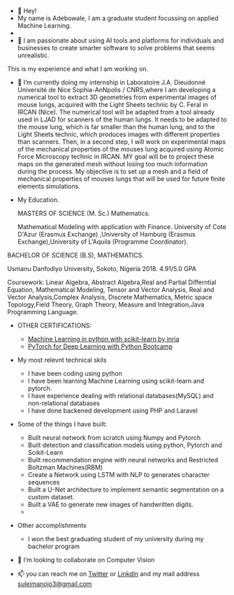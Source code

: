 - 👋 Hey!
- My name is Adebowale, I am a graduate student focussing on applied Machine Learning. 
-  
- 👀 I am passionate about using AI tools and platforms for individuals and businesses to create smarter software to solve problems that seems unrealistic. 

This is my experience and what I am working on.

- 🌱 I’m currently doing my internship in Laboratoire J.A. Dieudonné  Université de Nice Sophia-AnNpolis / CNRS,where I am  developing a numerical tool to extract 3D geometries from experimental images of mouse lungs, acquired with the Light Sheets technic by C. Feral in IRCAN (Nice). The numerical tool will be adapted from a tool already used in LJAD for scanners of the human lungs. It needs to be adapted to the mouse lung, which is far smaller than the human lung, and to the Light Sheets technic, which produces images with different properties than scanners.
Then, in a second step, I will work on experimental maps of the mechanical properties of the mouses lung acquired using Atomic Force Microscopy technic in IRCAN. MY goal will be to project these maps on the generated mesh without losing too much information during the process.
My objective is to set up a mesh and a field of mechanical properties of mouses lungs that will be used for future finite elements simulations.

- My Education.
  
  MASTERS OF SCIENCE (M. Sc.) Mathematics.
  
  Mathematical Modeling with application with Finance. University of Cote D'Azur (Erasmus Exchange) ,University of Hamburg (Erasmus Exchange),University of L'Aquila (Programme Coordinator).
  
 BACHELOR OF SCIENCE (B.S), MATHEMATICS.
 
 Usmanu Danfodiyo University, Sokoto, Nigeria 2018. 4.91/5.0 GPA
 
 Coursework: Linear Algebra, Abstract Algebra,Real and Partial  Differntial Equation, Mathematical Modeling, Tensor and Vector Analysis, Real and Vector Analysis,Complex Analysis, Discrete Mathematics, Metric space Topology,Field Theory, Graph Theory, Measure and Integration,Java Programming Language.
 
- OTHER CERTIFICATIONS:
   * <a href="https://github.com/adebowalep/adebowalep/blob/main/Machine%20learning%20in%20python%20with%20scikit-learnbyinria.pdf" target="_blank">Machine Learning in python with scikit-learn by inria</a>
   *  <a href="https://github.com/adebowalep/adebowalep/blob/main/pytorchfordeeplearningwithpythonbootcamp.pdf" target="_blank">PyTorch for Deep Learning with Python Bootcamp</a>




- My most relevnt technical skils

   * I have been coding using python
   *  I have been learning  Machine Learning using scikit-learn and pytorch.
   * I have experience dealing with relational databases(MySQL) and non-relational databases
   * I have done backened development using PHP and Laravel 
   
- Some of the things I have built:
   * Built neural network from scratch using Numpy and Pytorch
   * Built detection and classification models using python, Pytorch and Scikit-Learn
   * Built recommendation engine with neural networks and Restricted Boltzman Machines(RBM)
   * Create a Network using LSTM with NLP to generates character sequences 
   * Built a U-Net architecture to implement semantic segmentation on a custom dataset.
   * Built a VAE to generate new images of handwritten digits.
   *
   
- Other accomplishments 
  * I won the best graduating student of my university during my bachelor program 


- 💞️ I’m looking to collaborate on Computer Vision

- 📫 you can reach me on [Twitter](https://twitter.com/Paragonadey) or [Linkdln](https://www.linkedin.com/in/adebowale-ojo) and my mail address suleimanojo3@gmail.com



<!---
adebowalep/adebowalep is a ✨ special ✨ repository because its `README.md` (this file) appears on your GitHub profile.
You can click the Preview link to take a look at your changes.
--->
